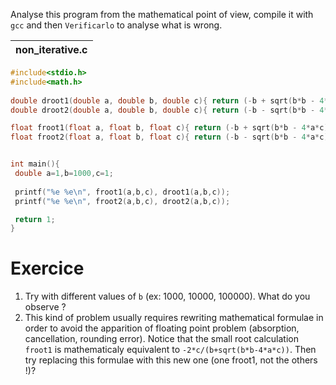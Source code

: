 Analyse this program from the mathematical point of view, compile it with `gcc` and then `Verificarlo` to analyse what is wrong.

| non_iterative.c |
| -------- |
```C
#include<stdio.h>
#include<math.h>
 
double droot1(double a, double b, double c){ return (-b + sqrt(b*b - 4*a*c))/(2*a); }
double droot2(double a, double b, double c){ return (-b - sqrt(b*b - 4*a*c))/(2*a); }

float froot1(float a, float b, float c){ return (-b + sqrt(b*b - 4*a*c))/(2*a); }
float froot2(float a, float b, float c){ return (-b - sqrt(b*b - 4*a*c))/(2*a); }


int main(){
 double a=1,b=1000,c=1;
 
 printf("%e %e\n", froot1(a,b,c), droot1(a,b,c));
 printf("%e %e\n", froot2(a,b,c), droot2(a,b,c));

 return 1;
} 
```
# Exercice
1. Try with different values of `b` (ex: 1000, 10000, 100000). What do you observe ?
2. This kind of problem usually requires rewriting mathematical formulae in order to avoid the apparition of floating point problem (absorption, cancellation, rounding error). Notice that the small root calculation `froot1` is mathematicaly equivalent to `-2*c/(b+sqrt(b*b-4*a*c))`. Then try replacing this formulae with this new one (one froot1, not the others !)?